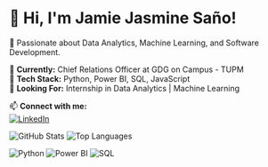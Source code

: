 # 👋 Hi, I'm Jamie Jasmine Saño!
🚀 Passionate about Data Analytics, Machine Learning, and Software Development.

🔹 **Currently:** Chief Relations Officer at GDG on Campus - TUPM  
🔹 **Tech Stack:** Python, Power BI, SQL, JavaScript  
🔹 **Looking For:** Internship in Data Analytics | Machine Learning  

📫 **Connect with me:**  
[![LinkedIn](https://img.shields.io/badge/LinkedIn-Profile-blue?style=flat&logo=linkedin)](https://www.linkedin.com/in/jamiesano-/)  


![GitHub Stats](https://github-readme-stats.vercel.app/api?username=your-github-username&show_icons=true&theme=radical)
![Top Languages](https://github-readme-stats.vercel.app/api/top-langs/?username=your-github-username&layout=compact&theme=radical)

![Python](https://img.shields.io/badge/Python-3776AB?style=for-the-badge&logo=python&logoColor=white)
![Power BI](https://img.shields.io/badge/PowerBI-F2C811?style=for-the-badge&logo=power-bi&logoColor=black)
![SQL](https://img.shields.io/badge/SQL-4479A1?style=for-the-badge&logo=postgresql&logoColor=white)


<!---
JamieSano/JamieSano is a ✨ special ✨ repository because its `README.md` (this file) appears on your GitHub profile.
You can click the Preview link to take a look at your changes.
--->
